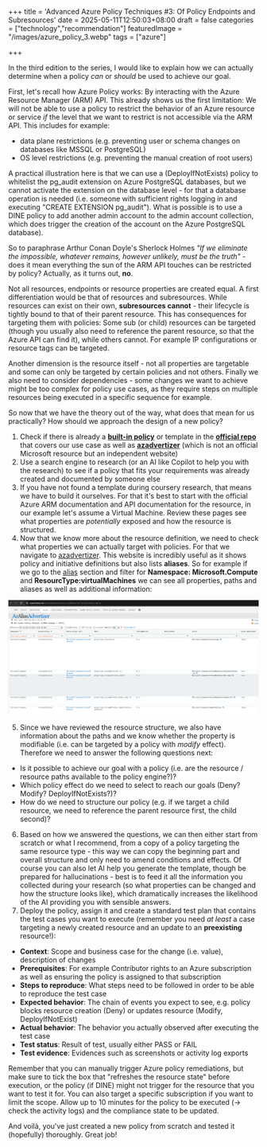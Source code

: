 +++
title = 'Advanced Azure Policy Techniques #3: Of Policy Endpoints and Subresources'
date = 2025-05-11T12:50:03+08:00
draft = false
categories = ["technology","recommendation"]
featuredImage = "/images/azure_policy_3.webp"
tags = ["azure"]


+++

In the third edition to the series, I would like to explain how we can actually determine when a policy *can* or *should* be used to achieve our goal.

First, let's recall how Azure Policy works: By interacting with the Azure Resource Manager (ARM) API. This already shows us the first limitation: We will not be able to use a policy to restrict the behavior of an Azure resource or service *if* the level that we want to restrict is not accessible via the ARM API. This includes for example:
- data plane restrictions (e.g. preventing user or schema changes on databases like MSSQL or PostgreSQL)
- OS level restrictions (e.g. preventing the manual creation of root users)

A practical illustration here is that we can use a (DeployIfNotExists) policy to whitelist the pg_audit extension on Azure PostgreSQL databases, but we cannot activate the extension on the database level - for that a database operation is needed (i.e. someone with sufficient rights logging in and executing "CREATE EXTENSION pg_audit"). What is possible is to use a DINE policy to add another admin account to the admin account collection, which does trigger the creation of the account on the Azure PostgreSQL database).

So to paraphrase Arthur Conan Doyle's Sherlock Holmes *"If we eliminate the impossible, whatever remains, however unlikely, must be the truth"* - does it mean everything the sun of the ARM API touches can be restricted by policy? Actually, as it turns out,  **no**. 

Not all resources, endpoints or resource properties are created equal. A first differentiation would be that of resources and subresources. While resources can exist on their own, **subresources cannot** - their lifecycle is tightly bound to that of their parent resource. This has consequences for targeting them with policies: Some sub (or child) resources can be targeted (though you usually also need to reference the parent resource, so that the Azure API can find it), while others cannot. For example IP configurations or resource tags can be targeted.

Another dimension is the resource itself - not all properties are targetable and some can only be targeted by certain policies and not others. Finally we also need to consider dependencies - some changes we want to achieve might be too complex for policy use cases, as they require steps on multiple resources being executed in a specific sequence for example. 

So now that we have the theory out of the way, what does that mean for us practically? How should we approach the design of a new policy?
1. Check if there is already a **[built-in policy](https://learn.microsoft.com/en-us/azure/governance/policy/samples/built-in-policies)** or template in the **[official repo](https://github.com/Azure/azure-policy)** that covers our use case as well as **[azadvertizer](https://www.azadvertizer.net)** (which is not an official Microsoft resource but an independent website)
2. Use a search engine to research (or an AI like Copilot to help you with the research) to see if a policy that fits your requirements was already created and documented by someone else
3. If you have not found a template during coursery research, that means we have to build it ourselves. For that it's best to start with the official Azure ARM documentation and API documentation for the resource, in our example let's assume a Virtual Machine. Review these pages see what properties are *potentially* exposed and how the resource is structured.
4. Now that we know more about the resource definition, we need to check what properties we can actually target with policies. For that we navigate to [azadvertizer](https://www.azadvertizer.net). This website is incredibly useful as it shows policy and initiative definitions but also lists **aliases**. So for example if we go to the [alias](https://www.azadvertizer.net/azpolicyaliasesadvertizer_singlelinesx.html?rp=microsoft.compute) section and filter for **Namespace: Microsoft.Compute** and **ResourcType:virtualMachines** we can see all properties, paths and aliases as well as additional information:

![PostgreSQL extensions 1](images/azaliasadvertizer.PNG "800px")

5. Since we have reviewed the resource structure, we also have information about the paths and we know whether the property is modifiable (i.e. can be targeted by a policy with *modify* effect). Therefore we need to answer the following questions next:
  - Is it possible to achieve our goal with a policy (i.e. are the resource / resource paths available to the policy engine?)?
  - Which policy effect do we need to select to reach our goals (Deny? Modify? DeployIfNotExists?)?
  - How do we need to structure our policy (e.g. if we target a child resource, we need to reference the parent resource first, the child second)?
6. Based on how we answered the questions, we can then either start from scratch or what I recommend, from a copy of a policy targeting the same resource type - this way we can copy the beginning part and overall structure and only need to amend conditions and effects. Of course you can also let AI help you generate the template, though be prepared for hallucinations - best is to feed it all the information you collected during your research (so what properties can be changed and how the structure looks like), which dramatically increases the likelihood of the AI providing you with sensible answers.
7. Deploy the policy, assign it and create a standard test plan that contains the test cases you want to execute (remember you need *at least* a case targeting a newly created resource and an update to an **preexisting** resource!):
  - **Context**: Scope and business case for the change (i.e. value), description of changes
  - **Prerequisites**: For example Contributor rights to an Azure subscription as well as ensuring the policy is assigned to that subscription
  - **Steps to reproduce**: What steps need to be followed in order to be able to reproduce the test case
  - **Expected behavior**: The chain of events you expect to see, e.g. policy blocks resource creation (Deny) or updates resource (Modify, DeployIfNotExist)
  - **Actual behavior**: The behavior you actually observed after executing the test case
  - **Test status**: Result of test, usually either PASS or FAIL
  - **Test evidence**: Evidences such as screenshots or activity log exports
  
Remember that you can manually trigger Azure policy remediations, but make sure to tick the box that "refreshes the resource state" before execution, or the policy (if DINE) might not trigger for the resource that you want to test it for. You can also target a specific subscription if you want to limit the scope. Allow up to 10 minutes for the policy to be executed (-> check the activity logs) and the compliance state to be updated.

And voilà, you've just created a new policy from scratch and tested it (hopefully) thoroughly. Great job!
